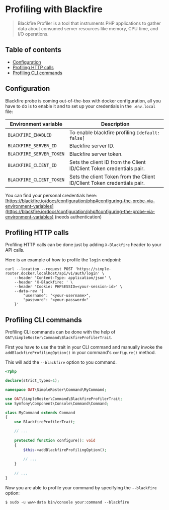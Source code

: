 # Profiling with Blackfire

> Blackfire Profiler is a tool that instruments PHP applications to gather data about consumed server resources like memory, CPU time, and I/O operations.

## Table of contents
- [Configuration](#configuration)
- [Profiling HTTP calls](#profiling-http-calls)
- [Profiling CLI commands](#profiling-cli-commands)

## Configuration

Blackfire probe is coming out-of-the-box with docker configuration, all you have to do is to enable it and to set up 
your credentials in the `.env.local` file:

| Environment variable | Description |
|----------------------|-------------|
| `BLACKFIRE_ENABLED` | To enable blackfire profiling `[default: false]` |
| `BLACKFIRE_SERVER_ID` | Blackfire server ID. |
| `BLACKFIRE_SERVER_TOKEN` | Blackfire server token. |
| `BLACKFIRE_CLIENT_ID` | Sets the client ID from the Client ID/Client Token credentials pair. |
| `BLACKFIRE_CLIENT_TOKEN` | Sets the client Token from the Client ID/Client Token credentials pair. |

You can find your personal credentials here: [https://blackfire.io/docs/configuration/php#configuring-the-probe-via-environment-variables](https://blackfire.io/docs/configuration/php#configuring-the-probe-via-environment-variables) (needs authentication)

## Profiling HTTP calls

Profiling HTTP calls can be done just by adding `X-Blackfire` header to your API calls.

Here is an example of how to profile the `login` endpoint:

```text
curl --location --request POST 'https://simple-roster.docker.localhost/api/v1/auth/login' \
    --header 'Content-Type: application/json' \
    --header 'X-Blackfire: ' \
    --header 'Cookie: PHPSESSID=<your-session-id>' \
    --data-raw '{
	    "username": "<your-username>",
	    "password": "<your-password>"
    }'
```

## Profiling CLI commands

Profiling CLI commands can be done with the help of `OAT\SimpleRoster\Command\BlackfireProfilerTrait`.

First you have to use the trait in your CLI command and manually invoke the `addBlackfireProfilingOption()` in your command's `configure()` method.

This will add the `--blackfire` option to you command.

```php
<?php

declare(strict_types=1);

namespace OAT\SimpleRoster\Command\MyCommand;

use OAT\SimpleRoster\Command\BlackfireProfilerTrait;
use Symfony\Component\Console\Command\Command;

class MyCommand extends Command
{
    use BlackfireProfilerTrait;

    // ...
    
    protected function configure(): void
    {
        $this->addBlackfireProfilingOption();
        
        // ...
    }
    
    // ...
}
```

Now you are able to profile your command by specifying the `--blackfire` option:

```shell script
$ sudo -u www-data bin/console your:command --blackfire
```
